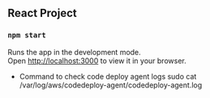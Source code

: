 ## React Project

### `npm start`

Runs the app in the development mode.\
Open [http://localhost:3000](http://localhost:3000) to view it in your browser.

- Command to check code deploy agent logs
sudo cat /var/log/aws/codedeploy-agent/codedeploy-agent.log

